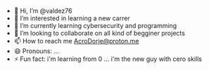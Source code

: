 - 👋 Hi, I’m @valdez76
- 👀 I’m interested in learning a new carrer
- 🌱 I’m currently learning cybersecurity and programming
- 💞️ I’m looking to collaborate on all kind of begginer projects
- 📫 How to reach me AcroDorje@proton.me
- 😄 Pronouns: ...
- ⚡ Fun fact: i'm learning from 0 ... i'm the new guy with cero skills

<!---
valdez76/valdez76 is a ✨ special ✨ repository because its `README.md` (this file) appears on your GitHub profile.
You can click the Preview link to take a look at your changes.
--->
